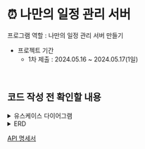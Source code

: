 # ⏰ 나만의 일정 관리 서버
프로그램 역할 : 나만의 일정 관리 서버 만들기
* 프로젝트 기간
  * 1차 제출 : 2024.05.16 ~ 2024.05.17(1일)
<br>

## 코드 작성 전 확인할 내용
<details>
<summary> 유스케이스 다이어그램 </summary>

![UseCaseDiagram drawio](https://github.com/ysy56/agendaAppServer/assets/78634780/a740492b-d222-4bf5-9c83-5269b8156958)
</details>

<details>
<summary> ERD </summary>

![ERD](https://github.com/ysy56/agendaAppServer/assets/78634780/1c23d5a2-f4b8-41e0-9a29-0285f40e7442)
</details>

[API 명세서](https://documenter.getpostman.com/view/29871881/2sA3JT1xdG)

